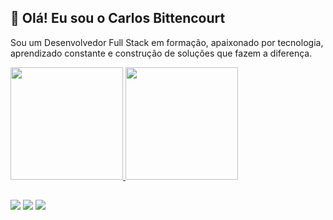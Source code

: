 ## 👋 Olá! Eu sou o Carlos Bittencourt
Sou um Desenvolvedor Full Stack em formação, apaixonado por tecnologia, aprendizado constante e construção de soluções que fazem a diferença.
<div>
  <a href="https://github.com/Carlos-Bittencourt">
  <img height="180em" src="https://github-readme-stats.vercel.app/api?username=Carlos-Bittencourt&theme=dracula&show_icons=true&hide_border=false&count_private=true">
  <img height="180em" src="https://github-readme-stats.vercel.app/api/top-langs/?username=Carlos-Bittencourt&theme=dracula&show_icons=true&hide_border=false&layout=compact">
</div>

##

<div> 
  <a href="https://www.instagram.com/carloshenrique_dev/" target="_blank"><img src="https://img.shields.io/badge/-Instagram-%23E4405F?style=for-the-badge&logo=instagram&logoColor=white" target="_blank"></a> 
  <a href = "mailto:carlos.henrique.bittencourt.o@gmail.com"><img src="https://img.shields.io/badge/-Gmail-%23333?style=for-the-badge&logo=gmail&logoColor=white" target="_blank"></a>
  <a href="https://www.linkedin.com/in/carlos-oliveira-535a801a1" target="_blank"><img src="https://img.shields.io/badge/-LinkedIn-%230077B5?style=for-the-badge&logo=linkedin&logoColor=white" target="_blank"></a> 
  
</div>
